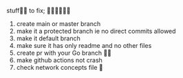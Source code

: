 stuff🤷‍♀️ to fix; 😮‍💨😮‍💨😮‍💨
1. create main or master branch
2. make it a protected branch ie no direct commits allowed
3. make it default branch
4. make sure it has only readme and no other files
5. create pr with your Go branch 🙏🙂
6. make github actions not crash
7. check network concepts file 🙏
